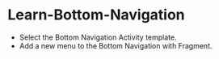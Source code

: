 # Learn-Bottom-Navigation

- Select the Bottom Navigation Activity template.
- Add a new menu to the Bottom Navigation with Fragment.
